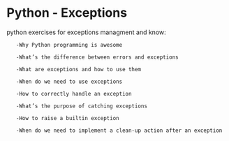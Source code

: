 # Python - Exceptions
python exercises for exceptions managment and know:

       -Why Python programming is awesome

       -What’s the difference between errors and exceptions

       -What are exceptions and how to use them

       -When do we need to use exceptions

       -How to correctly handle an exception

       -What’s the purpose of catching exceptions

       -How to raise a builtin exception

       -When do we need to implement a clean-up action after an exception
